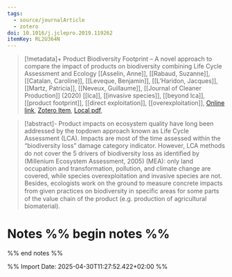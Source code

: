 ```yaml
---
tags:
  - source/journalArticle
  - zotero
doi: 10.1016/j.jclepro.2019.119262
itemKey: RL2U364N
---
```

>[!metadata]+
> Product Biodiversity Footprint – A novel approach to compare the impact of products on biodiversity combining Life Cycle Assessment and Ecology
> [[Asselin, Anne]], [[Rabaud, Suzanne]], [[Catalan, Caroline]], [[Leveque, Benjamin]], [[L’Haridon, Jacques]], [[Martz, Patricia]], [[Neveux, Guillaume]], 
> [[Journal of Cleaner Production]] (2020)
> [[lca]], [[invasive species]], [[beyond lca]], [[product footprint]], [[direct exploitation]], [[overexploitation]], 
> [Online link](https://linkinghub.elsevier.com/retrieve/pii/S0959652619341320), [Zotero Item](zotero://select/library/items/RL2U364N), [Local pdf](file://C:/Users/aburg/Documents/references/zotero/storage/NBR8V8SX/Asselin2020_ProductBiodiversity.pdf), 

>[!abstract]-
>Product impacts on ecosystem quality have long been addressed by the topdown approach known as Life Cycle Assessment (LCA). Impacts are most of the time assessed within the “biodiversity loss” damage category indicator. However, LCA methods do not cover the 5 drivers of biodiversity loss as identiﬁed by (Millenium Ecosystem Assessment, 2005) (MEA): only land occupation and transformation, pollution, and climate change are covered, while species overexploitation and invasive species are not. Besides, ecologists work on the ground to measure concrete impacts from given practices on biodiversity in speciﬁc areas for some parts of the value chain of the product (e.g. production of agricultural biomaterial).

# Notes %% begin notes %%

%% end notes %%




%% Import Date: 2025-04-30T11:27:52.422+02:00 %%
